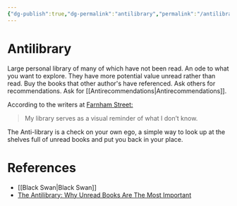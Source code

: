 ```yaml
---
{"dg-publish":true,"dg-permalink":"antilibrary","permalink":"/antilibrary/","created":"2021-09-13T21:46:00-04:00","updated":"2022-08-06T07:58:04.000-04:00"}
---
```


# Antilibrary

Large personal library of many of which have not been read. An ode to what you want to explore. They have more potential value unread rather than read. Buy the books that other author's have referenced. Ask others for recommendations. Ask for [[Antirecommendations\|Antirecommendations]].

According to the writers at [Farnham Street:](https://fs.blog/the-antilibrary/)

>  My library serves as a visual reminder of what I don’t know.

The Anti-library is a check on your own ego, a simple way to look up at the shelves full of unread books and put you back in your place.

# References
- [[Black Swan\|Black Swan]]
- [The Antilibrary: Why Unread Books Are The Most Important](https://fs.blog/the-antilibrary/)
